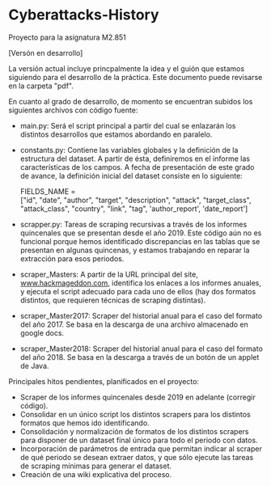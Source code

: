# Cyberattacks-History
Proyecto para la asignatura M2.851

[Versón en desarrollo]

La versión actual incluye princpalmente la idea y el guión que estamos siguiendo para el desarrollo de la práctica. Este documento puede revisarse en la carpeta "pdf".

En cuanto al grado de desarrollo, de momento se encuentran subidos los siguientes archivos con código fuente:

* main.py: Será el script principal a partir del cual se enlazarán los distintos desarrollos que estamos abordando en paralelo.
* constants.py: Contiene las variables globales y la definición de la estructura del dataset. A partir de ésta, definiremos en el informe las características de los campos. A fecha de presentación de este grado de avance, la definición inicial del dataset consiste en lo siguiente: 

    FIELDS_NAME = \
    ["id", "date", "author", "target", "description", "attack", "target_class", "attack_class", "country", "link",
     "tag", 'author_report', 'date_report']
     
* scrapper.py: Tareas de scraping recursivas a través de los informes quincenales que se presentan desde el año 2019. Este código aún no es funcional porque hemos identificado discrepancias en las tablas que se presentan en algunas quincenas, y estamos trabajando en reparar la extracción para esos periodos.
* scraper_Masters: A partir de la URL principal del site, www.hackmageddon.com, identifica los enlaces a los informes anuales, y ejecuta el script adecuado para cada uno de ellos (hay dos formatos distintos, que requieren técnicas de scraping distintas).
* scraper_Master2017: Scraper del historial anual para el caso del formato del año 2017. Se basa en la descarga de una archivo almacenado en google docs.
* scraper_Master2018: Scraper del historial anual para el caso del formato del año 2018. Se basa en la descarga a través de un botón de un applet de Java.


Principales hitos pendientes, planificados en el proyecto:
* Scraper de los informes quincenales desde 2019 en adelante (corregir código).
* Consolidar en un único script los distintos scrapers para los distintos formatos que hemos ido identificando.
* Consolidación y normalización de formatos de los distintos scrapers para disponer de un dataset final único para todo el periodo con datos.
* Incorporación de parámetros de entrada que permitan indicar al scraper de qué periodo se desean extraer datos, y que sólo ejecute las tareas de scraping mínimas para generar el dataset.
* Creación de una wiki explicativa del proceso. 
